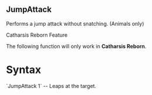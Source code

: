 ## JumpAttack

<p>Performs a jump attack without snatching. (Animals only)</p>

<div class="admonition warning">
<p class="admonition-title">Catharsis Reborn Feature</p>
<p>The following function will only work in <b>Catharsis Reborn</b>.</p>
</div>

<h1>Syntax</h1>
`JumpAttack 1` -- Leaps at the target.</p>